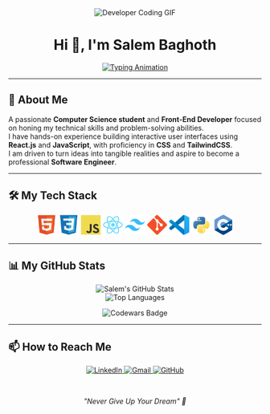 <div align="center">
  
  <img src="https://media.giphy.com/media/WFZvB7VIXBgiz3o2E5/giphy.gif" alt="Developer Coding GIF" width="200px" />
  
  <h1>
    Hi 👋, I'm Salem Baghoth
  </h1>
  
  <a href="#">
    <img src="https://readme-typing-svg.demolab.com?font=Orbitron&weight=700&size=24&color=34E7F8&center=true&vCenter=true&width=500&lines=Computer+Science+Student;Front-End+Developer;React.js+%26+JavaScript+Specialist;Aspiring+Software+Engineer" alt="Typing Animation" />
  </a>
</div>

---

## 🚀 About Me
<p>
  A passionate <strong>Computer Science student</strong> and <strong>Front-End Developer</strong> focused on honing my technical skills and problem-solving abilities.
  <br/>
  I have hands-on experience building interactive user interfaces using <strong>React.js</strong> and <strong>JavaScript</strong>, with proficiency in <strong>CSS</strong> and <strong>TailwindCSS</strong>.
  <br/>
  I am driven to turn ideas into tangible realities and aspire to become a professional <strong>Software Engineer</strong>.
</p>

---

## 🛠️ My Tech Stack
<p align="center">
  <img alt="HTML5" width="40" src="https://raw.githubusercontent.com/devicons/devicon/master/icons/html5/html5-original.svg" />
  <img alt="CSS3" width="40" src="https://raw.githubusercontent.com/devicons/devicon/master/icons/css3/css3-original.svg" />
  <img alt="JavaScript" width="40" src="https://raw.githubusercontent.com/devicons/devicon/master/icons/javascript/javascript-original.svg" />
  <img alt="React" width="40" src="https://raw.githubusercontent.com/devicons/devicon/master/icons/react/react-original.svg" />
  <img alt="TailwindCSS" width="40" src="https://raw.githubusercontent.com/devicons/devicon/master/icons/tailwindcss/tailwindcss-original.svg" />
  <img alt="Git" width="40" src="https://raw.githubusercontent.com/devicons/devicon/master/icons/git/git-original.svg" />
  <img alt="VSCode" width="40" src="https://raw.githubusercontent.com/devicons/devicon/master/icons/vscode/vscode-original.svg" />
  <img alt="Python" width="40" src="https://raw.githubusercontent.com/devicons/devicon/master/icons/python/python-original.svg" />
  <img alt="C++" width="40" src="https://raw.githubusercontent.com/devicons/devicon/master/icons/cplusplus/cplusplus-original.svg" />
</p>

---

## 📊 My GitHub Stats
<p align="center">
  <img src="https://github-readme-stats.vercel.app/api?username=salimsaid31&show_icons=true&theme=dark&count_private=true&include_all_commits=true" alt="Salem's GitHub Stats" />
  <br/>
  <img src="https://github-readme-stats.vercel.app/api/top-langs/?username=salimsaid31&layout=compact&theme=dark" alt="Top Languages" />
</p>
<p align="center">
  <img src="https://www.codewars.com/users/salem83-Dev/badges/large" alt="Codewars Badge" />
</p>

---

## 📫 How to Reach Me
<p align="center">
  <a href="https://linkedin.com/in/salem-baghouth-800887271" target="_blank">
    <img src="https://img.shields.io/badge/LinkedIn-0A66C2?style=for-the-badge&logo=linkedin&logoColor=white" alt="LinkedIn"/>
  </a>
  <a href="mailto:salembagh131@gmail.com">
    <img src="https://img.shields.io/badge/Gmail-D14836?style=for-the-badge&logo=gmail&logoColor=white" alt="Gmail"/>
  </a>
  <a href="https://github.com/salimsaid31" target="_blank">
    <img src="https://img.shields.io/badge/GitHub-181717?style=for-the-badge&logo=github&logoColor=white" alt="GitHub"/>
  </a>
</p>

<br/>

<p align="center">
  <i>"Never Give Up Your Dream" 🚀</i>
</p>
